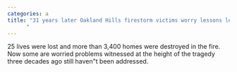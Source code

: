 ```yaml
---
categories: a
title: "31 years later Oakland Hills firestorm victims worry lessons learned are now forgotten
      "
---
```

25 lives were lost and more than 3,400 homes were destroyed in the fire. Now some are worried problems witnessed at the height of the tragedy three decades ago still haven"t been addressed.
      